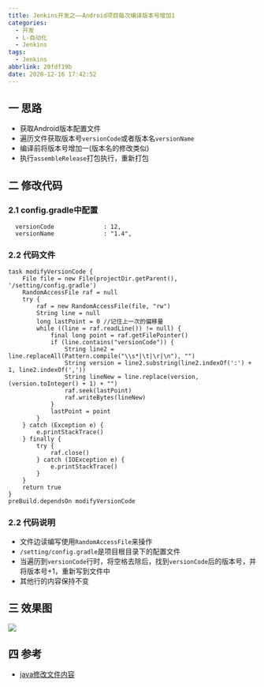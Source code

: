 ```yaml
---
title: Jenkins开发之——Android项目每次编译版本号增加1
categories:
  - 开发
  - L-自动化
  - Jenkins
tags:
  - Jenkins
abbrlink: 20fdf19b
date: 2020-12-16 17:42:52
---
```

## 一 思路

* 获取Android版本配置文件
* 遍历文件获取版本号`versionCode`或者版本名`versionName`
* 编译前将版本号增加一(版本名的修改类似)
* 执行`assembleRelease`打包执行，重新打包

<!--more-->

## 二 修改代码

### 2.1 config.gradle中配置

```
  versionCode              : 12,
  versionName              : "1.4",
```

### 2.2 代码文件

```
task modifyVersionCode {
    File file = new File(projectDir.getParent(), '/setting/config.gradle')
    RandomAccessFile raf = null
    try {
        raf = new RandomAccessFile(file, "rw")
        String line = null
        long lastPoint = 0 //记住上一次的偏移量
        while ((line = raf.readLine()) != null) {
            final long point = raf.getFilePointer()
            if (line.contains("versionCode")) {
                String line2 = line.replaceAll(Pattern.compile("\\s*|\t|\r|\n"), "")
                String version = line2.substring(line2.indexOf(':') + 1, line2.indexOf(','))
                String lineNew = line.replace(version, (version.toInteger() + 1) + "")
                raf.seek(lastPoint)
                raf.writeBytes(lineNew)
            }
            lastPoint = point
        }
    } catch (Exception e) {
        e.printStackTrace()
    } finally {
        try {
            raf.close()
        } catch (IOException e) {
            e.printStackTrace()
        }
    }
    return true
}
preBuild.dependsOn modifyVersionCode
```

### 2.2 代码说明

* 文件边读编写使用`RandomAccessFile`来操作
* `/setting/config.gradle`是项目根目录下的配置文件
* 当遍历到`versionCode`行时，将空格去除后，找到`versionCode`后的版本号，并将版本号+1，重新写到文件中
* 其他行的内容保持不变

## 三 效果图

![][1]

## 四 参考

*  [java修改文件内容](https://www.cnblogs.com/wangjinyu/p/10803596.html)

[1]:https://fastly.jsdelivr.net/gh/PGzxc/CDN@master/blog-jenkins/jenkins-modify-version-animal.gif